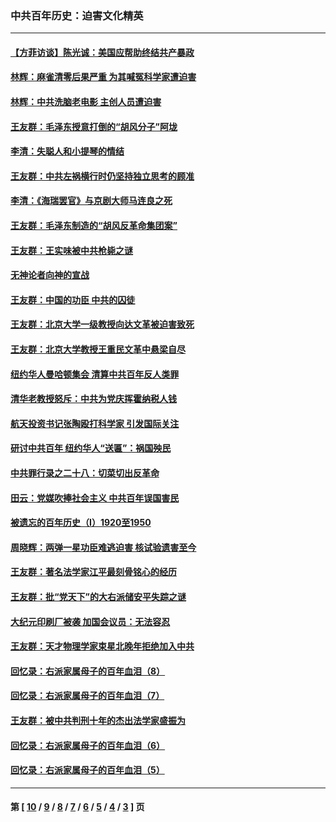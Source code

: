 ### 中共百年历史：迫害文化精英
---
#### [【方菲访谈】陈光诚：美国应帮助终结共产暴政](../../pages/nf1176111/n13759521.md?08140430) 
#### [林辉：麻雀清零后果严重 为其喊冤科学家遭迫害](../../pages/nf1176111/n13746900.md?08140430) 
#### [林辉：中共洗脑老电影 主创人员遭迫害](../../pages/nf1176111/n13699437.md?08140430) 
#### [王友群：毛泽东授意打倒的“胡风分子”阿垅](../../pages/nf1176111/n13592541.md?08140430) 
#### [李清：失聪人和小提琴的情结](../../pages/nf1176111/n13459280.md?08140430) 
#### [王友群：中共左祸横行时仍坚持独立思考的顾准](../../pages/nf1176111/n13444722.md?08140430) 
#### [李清：《海瑞罢官》与京剧大师马连良之死](../../pages/nf1176111/n13412316.md?08140430) 
#### [王友群：毛泽东制造的“胡风反革命集团案”](../../pages/nf1176111/n13324909.md?08140430) 
#### [王友群：王实味被中共枪毙之谜](../../pages/nf1176111/n13307502.md?08140430) 
#### [无神论者向神的宣战](../../pages/nf1176111/n13281535.md?08140430) 
#### [王友群：中国的功臣 中共的囚徒](../../pages/nf1176111/n13291790.md?08140430) 
#### [王友群：北京大学一级教授向达文革被迫害致死](../../pages/nf1176111/n13150966.md?08140430) 
#### [王友群：北京大学教授王重民文革中悬梁自尽](../../pages/nf1176111/n13084645.md?08140430) 
#### [纽约华人曼哈顿集会 清算中共百年反人类罪](../../pages/nf1176111/n13084157.md?08140430) 
#### [清华老教授怒斥：中共为党庆挥霍纳税人钱](../../pages/nf1176111/n13071430.md?08140430) 
#### [航天投资书记张陶殴打科学家 引发国际关注](../../pages/nf1176111/n13069132.md?08140430) 
#### [研讨中共百年 纽约华人“送匾”：祸国殃民](../../pages/nf1176111/n13057367.md?08140430) 
#### [中共罪行录之二十八：切菜切出反革命](../../pages/nf1176111/n13030600.md?08140430) 
#### [田云：党媒吹捧社会主义 中共百年误国害民](../../pages/nf1176111/n13006682.md?08140430) 
#### [被遗忘的百年历史（I）1920至1950](../../pages/nf1176111/n12986411.md?08140430) 
#### [周晓辉：两弹一星功臣难逃迫害 核试验遗害至今](../../pages/nf1176111/n12974997.md?08140430) 
#### [王友群：著名法学家江平最刻骨铭心的经历](../../pages/nf1176111/n12970787.md?08140430) 
#### [王友群：批“党天下”的大右派储安平失踪之谜](../../pages/nf1176111/n12954229.md?08140430) 
#### [大纪元印刷厂被袭 加国会议员：无法容忍](../../pages/nf1176111/n12883028.md?08140430) 
#### [王友群：天才物理学家束星北晚年拒绝加入中共](../../pages/nf1176111/n12792913.md?08140430) 
#### [回忆录：右派家属母子的百年血泪（8）](../../pages/nf1176111/n12706196.md?08140430) 
#### [回忆录：右派家属母子的百年血泪（7）](../../pages/nf1176111/n12706191.md?08140430) 
#### [王友群：被中共判刑十年的杰出法学家盛振为](../../pages/nf1176111/n12706141.md?08140430) 
#### [回忆录：右派家属母子的百年血泪（6）](../../pages/nf1176111/n12698863.md?08140430) 
#### [回忆录：右派家属母子的百年血泪（5）](../../pages/nf1176111/n12692515.md?08140430) 

---
#### 第 [ [10](./10.md?08140430) / [9](./9.md?08140430) / [8](./8.md?08140430) / [7](./7.md?08140430) / [6](./6.md?08140430) / [5](./5.md?08140430) / [4](./4.md?08140430) / [3](./3.md?08140430) ] 页
